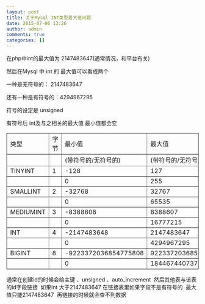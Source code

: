 ```yaml
---
layout: post
title: 关于Mysql INT类型最大值问题
date: 2015-07-06 13:26
author: admin
comments: true
categories: []
---
```

在php中int的最大值为 2147483647(通常情况，和平台有关)

然后在Mysql 中 int 的 最大值可以看成两个

一种是无符号的： 2147483647

还有一种是有符号的：4294967295

符号的设定是 unsigned

有符号后 int及与之相关的最大值 最小值都会变
<table id="table1" border="1" cellpadding="0">
<tbody>
<tr>
<td>
<div>类型</div></td>
<td>
<div>字节</div></td>
<td>
<div>最小值</div></td>
<td>
<div>最大值</div></td>
</tr>
<tr>
<td>
<div></div></td>
<td>
<div></div></td>
<td>
<div>(带符号的/无符号的)</div></td>
<td>
<div>(带符号的/无符号的)</div></td>
</tr>
<tr>
<td>
<div>TINYINT</div></td>
<td>
<div>1</div></td>
<td>
<div>-128</div></td>
<td>
<div>127</div></td>
</tr>
<tr>
<td>
<div></div></td>
<td>
<div></div></td>
<td>
<div>0</div></td>
<td>
<div>255</div></td>
</tr>
<tr>
<td>
<div>SMALLINT</div></td>
<td>
<div>2</div></td>
<td>
<div>-32768</div></td>
<td>
<div>32767</div></td>
</tr>
<tr>
<td>
<div></div></td>
<td>
<div></div></td>
<td>
<div>0</div></td>
<td>
<div>65535</div></td>
</tr>
<tr>
<td>
<div>MEDIUMINT</div></td>
<td>
<div>3</div></td>
<td>
<div>-8388608</div></td>
<td>
<div>8388607</div></td>
</tr>
<tr>
<td>
<div></div></td>
<td>
<div></div></td>
<td>
<div>0</div></td>
<td>
<div>16777215</div></td>
</tr>
<tr>
<td>
<div>INT</div></td>
<td>
<div>4</div></td>
<td>
<div>-2147483648</div></td>
<td>
<div>2147483647</div></td>
</tr>
<tr>
<td>
<div></div></td>
<td>
<div></div></td>
<td>
<div>0</div></td>
<td>
<div>4294967295</div></td>
</tr>
<tr>
<td>
<div>BIGINT</div></td>
<td>
<div>8</div></td>
<td>
<div>-9223372036854775808</div></td>
<td>
<div>9223372036854775807</div></td>
</tr>
<tr>
<td>
<div></div></td>
<td>
<div></div></td>
<td>
<div>0</div></td>
<td>
<div>18446744073709551615</div></td>
</tr>
</tbody>
</table>
通常在创建id的时候会给主键 、unsigned 、auto_increment  然后其他表与该表的id字段链接  如果int 大于2147483647 在链接表里如果字段不是有符号的  最大值只能2147483647  再链接的时候就会查不到数据
